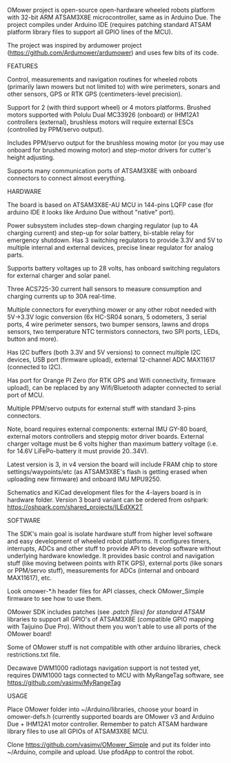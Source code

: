 OMower project is open-source open-hardware wheeled robots platform with 32-bit ARM ATSAM3X8E
microcontroller, same as in Arduino Due. The project compiles under Arduino IDE (requires patching standard
ATSAM platform library files to support all GPIO lines of the MCU).

The project was inspired by ardumower project (https://github.com/Ardumower/ardumower) and uses few bits
of its code.


FEATURES

Control, measurements and navigation routines for wheeled robots (primarily lawn mowers but not limited to)
with wire perimeters, sonars and other sensors, GPS or RTK GPS (centimeters-level precision).

Support for 2 (with third support wheel) or 4 motors platforms. Brushed motors supported with Polulu Dual
MC33926 (onboard) or IHM12A1 controllers (external), brushless motors will require external ESCs (controlled
by PPM/servo output).

Includes PPM/servo output for the brushless mowing motor (or you may use onboard for brushed mowing motor)
and step-motor drivers for cutter's height adjusting.  

Supports many communication ports of ATSAM3X8E with onboard connectors to connect almost everything. 


HARDWARE

The board is based on ATSAM3X8E-AU MCU in 144-pins LQFP case (for arduino IDE it looks like Arduino Due
without "native" port).

Power subsystem includes step-down charging regulator (up to 4A charging current) and step-up for solar
battery, bi-stable relay for emergency shutdown. Has 3 switching regulators to provide 3.3V and 5V to
multiple internal and external devices, precise linear regulator for analog parts.

Supports battery voltages up to 28 volts, has onboard switching regulators for external charger and solar
panel.

Three ACS725-30 current hall sensors to measure consumption and charging currents up to 30A real-time.

Multiple connectors for everything mower or any other robot needed with 5V->3.3V logic conversion (6x HC-SR04
sonars, 5 odometers, 3 serial ports, 4 wire perimeter sensors, two bumper sensors, lawns and drops sensors,
two temperature NTC termistors connectors, two SPI ports, LEDs, button and more).

Has I2C buffers (both 3.3V and 5V versions) to connect multiple I2C devices, USB port (firmware upload),
external 12-channel ADC MAX11617 (connected to I2C).

Has port for Orange PI Zero (for RTK GPS and Wifi connectivity, firmware upload), can be replaced by any
Wifi/Bluetooth adapter connected to serial port of MCU.

Multiple PPM/servo outputs for external stuff with standard 3-pins connectors.

Note, board requires external components: external IMU GY-80 board, external motors controllers and
steppig motor driver boards. External charger voltage must be 6 volts higher than maximum battery voltage
(i.e. for 14.6V LiFePo-battery it must provide 20..34V).

Latest version is 3, in v4 version the board will include FRAM chip to store settings/waypoints/etc (as
ATSAM3X8E's flash is getting erased when uploading new firmware) and onboard IMU MPU9250.

Schematics and KiCad development files for the 4-layers board is in hardware folder. Version 3 board
variant can be ordered from oshpark: https://oshpark.com/shared_projects/ILEdXK2T


SOFTWARE

The SDK's main goal is isolate hardware stuff from higher level software and easy development of wheeled
robot platforms. It configures timers, interrupts, ADCs and other stuff to provide API to develop software
without underlying hardware knowledge. It provides basic control and navigation stuff (like moving between
points with RTK GPS), external ports (like sonars or PPM/servo stuff), measurements for ADCs (internal and
onboard MAX11617), etc.

Look omower-*.h header files for API classes, check OMower_Simple firmware to see how to use them.

OMower SDK includes patches (see *.patch files) for standard ATSAM* libraries to support all GPIO's of
ATSAM3X8E (compatible GPIO mapping with Taijuino Due Pro). Without them you won't able to use all ports of
the OMower board!

Some of OMower stuff is not compatible with other arduino libraries, check restrictions.txt file.

Decawave DWM1000 radiotags navigation support is not tested yet, requires DWM1000 tags connected to MCU with
MyRangeTag software, see https://github.com/vasimv/MyRangeTag


USAGE

Place OMower folder into ~/Arduino/libraries, choose your board in omower-defs.h (currently supported boards
are OMower v3 and Arduino Due + IHM12A1 motor controller. Remember to patch ATSAM hardware library files to
use all GPIOs of ATSAM3X8E MCU.

Clone https://github.com/vasimv/OMower_Simple and  put its folder into ~/Arduino, compile and upload. Use
pfodApp to control the robot.
